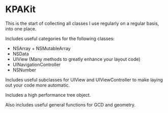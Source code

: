 KPAKit
=============

This is the start of collecting all classes I use regularly on a regular basis, into one place.

Includes useful categories for the following classes:
- NSArray + NSMutableArray
- NSData
- UIView (Many methods to greatly enhance your layout code)
- UINavigationController
- NSNumber

Includes useful subclasses for UIView and UIViewController to make laying out your code more automatic.

Includes a high performance tree object.

Also includes useful general functions for GCD and geometry.
